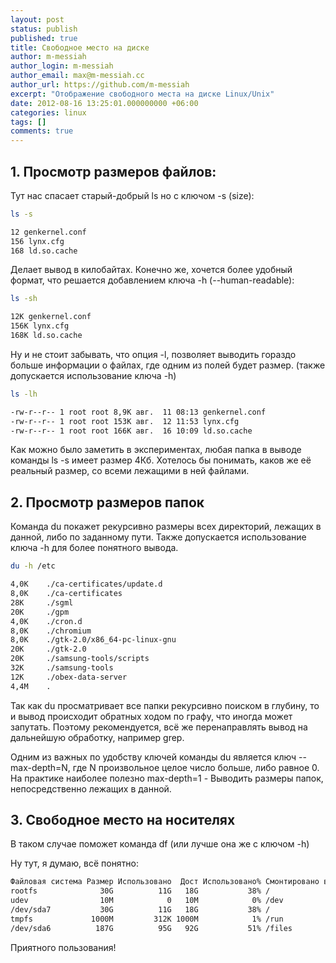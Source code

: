 ```yaml
---
layout: post
status: publish
published: true
title: Свободное место на диске
author: m-messiah
author_login: m-messiah
author_email: max@m-messiah.cc
author_url: https://github.com/m-messiah
excerpt: "Отображение свободного места на диске Linux/Unix"
date: 2012-08-16 13:25:01.000000000 +06:00
categories: linux
tags: []
comments: true
---
```


## 1. Просмотр размеров файлов: ##
Тут нас спасает старый-добрый ls но с ключом -s (size):

```bash
ls -s

12 genkernel.conf
156 lynx.cfg
168 ld.so.cache
```

Делает вывод в килобайтах.
Конечно же, хочется более удобный формат, что решается добавлением ключа -h (--human-readable):

```bash
ls -sh

12K genkernel.conf
156K lynx.cfg
168K ld.so.cache
```

Ну и не стоит забывать, что опция -l, позволяет выводить гораздо больше информации о файлах,
где одним из полей будет размер. (также допускается использование ключа -h)

```bash
ls -lh

-rw-r--r-- 1 root root 8,9K авг.  11 08:13 genkernel.conf
-rw-r--r-- 1 root root 153K авг.  12 11:53 lynx.cfg
-rw-r--r-- 1 root root 166K авг.  16 10:09 ld.so.cache
```

Как можно было заметить в экспериментах, любая папка в выводе команды ls -s имеет размер 4Кб.
Хотелось бы понимать, каков же её реальный размер, со всеми лежащими в ней файлами.
## 2. Просмотр размеров папок ##
Команда du покажет рекурсивно размеры всех директорий, лежащих в данной, либо по заданному пути.
Также допускается использование ключа -h для более понятного вывода.

```bash
du -h /etc

4,0K    ./ca-certificates/update.d
8,0K    ./ca-certificates
28K     ./sgml
20K     ./gpm
4,0K    ./cron.d
8,0K    ./chromium
8,0K    ./gtk-2.0/x86_64-pc-linux-gnu
20K     ./gtk-2.0
20K     ./samsung-tools/scripts
32K     ./samsung-tools
12K     ./obex-data-server
4,4M    .
```

Так как du просматривает все папки рекурсивно поиском в глубину, то и вывод происходит обратных ходом по графу, что иногда может запутать. Поэтому рекомендуется, всё же перенаправлять вывод на дальнейшую обработку, например grep.

Одним из важных по удобству ключей команды du является ключ --max-depth=N, где N произвольное целое число больше, либо равное 0. На практике наиболее полезно max-depth=1 - Выводить размеры папок, непосредственно лежащих в данной.
## 3. Свободное место на носителях ##
В таком случае поможет команда df (или лучше она же с ключом -h)

Ну тут, я думаю, всё понятно:

```bash
Файловая система Размер Использовано  Дост Использовано% Cмонтировано в
rootfs              30G          11G   18G           38% /
udev                10M            0   10M            0% /dev
/dev/sda7           30G          11G   18G           38% /
tmpfs             1000M         312K 1000M            1% /run
/dev/sda6          187G          95G   92G           51% /files
```

Приятного пользования!

